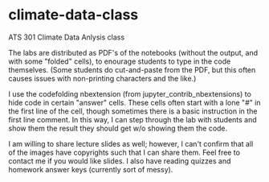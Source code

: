 # climate-data-class
ATS 301 Climate Data Anlysis class

The labs are distributed as PDF's of the notebooks (without the output, and with some "folded" cells), to enourage students to type in the code themselves.  (Some students do cut-and-paste from the PDF, but this often causes issues with non-printing characters and the like.)

I use the codefolding nbextension (from jupyter_contrib_nbextensions) to hide code in certain "answer" cells.  These cells often start with a lone "#" in the first line of the cell, though sometimes there is a basic instruction in the first line comment.  In this way, I can step through the lab with students and show them the result they should get w/o showing them the code.

I am willing to share lecture slides as well; however, I can't confirm that all of the images have copyrights such that I can share them.  Feel free to contact me if you would like slides.  I also have reading quizzes and homework answer keys (currently sort of messy).

